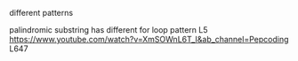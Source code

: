 different patterns

palindromic substring has different for loop pattern
L5
https://www.youtube.com/watch?v=XmSOWnL6T_I&ab_channel=Pepcoding
L647